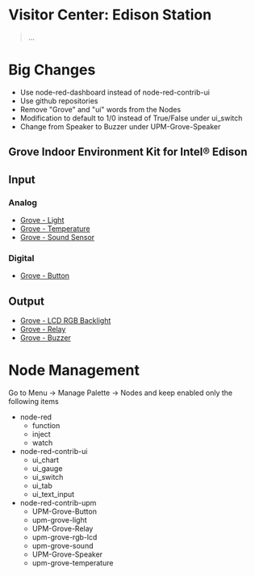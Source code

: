 # Visitor Center: Edison Station

> ...

# Big Changes

- Use node-red-dashboard instead of node-red-contrib-ui
- Use github repositories
- Remove "Grove" and "ui" words from the Nodes
- Modification to default to 1/0 instead of True/False under ui_switch
- Change from Speaker to Buzzer under UPM-Grove-Speaker

## Grove Indoor Environment Kit for Intel® Edison

## Input

### Analog

- [Grove - Light](https://www.seeedstudio.com/Grove-Light-Sensor-p-746.html)
- [Grove - Temperature](http://wiki.seeed.cc/Grove-Temperature_Sensor_V1.2/)
- [Grove - Sound Sensor](http://wiki.seeed.cc/Grove-Sound_Sensor/)

### Digital

- [Grove - Button](https://www.seeedstudio.com/Grove-Button%28P%29-p-1243.html)

## Output

- [Grove - LCD RGB Backlight](https://www.seeedstudio.com/Grove-LCD-RGB-Backlight-p-1643.html)
- [Grove - Relay](https://www.seeedstudio.com/Grove-Relay-p-769.html)
- [Grove - Buzzer](https://www.seeedstudio.com/Grove-Buzzer-p-768.html)

# Node Management

Go to Menu -> Manage Palette -> Nodes and keep enabled only the following items

- node-red
  - function
  - inject
  - watch
- node-red-contrib-ui
  - ui_chart
  - ui_gauge
  - ui_switch
  - ui_tab
  - ui_text_input
- node-red-contrib-upm
  - UPM-Grove-Button
  - upm-grove-light
  - UPM-Grove-Relay
  - upm-grove-rgb-lcd
  - upm-grove-sound
  - UPM-Grove-Speaker
  - upm-grove-temperature

